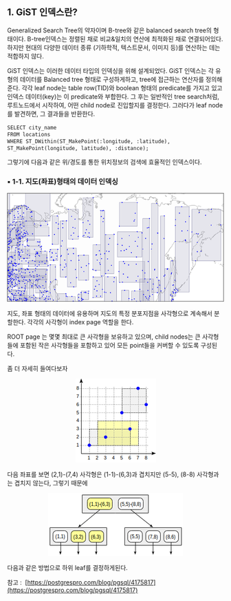 ## 1\. GiST 인덱스란?

Generalized Search Tree의 약자이며 B-tree와 같은 balanced search tree의 형태이다. B-tree인덱스는 정렬된 채로 비교&일치의 연산에 최적화된 채로 연결되어있다. 하지만 현대의 다양한 데이터 종류 (기하학적, 텍스트문서, 이미지 등)를 연산하는 데는 적합하지 않다.

GiST 인덱스는 이러한 데이터 타입의 인덱싱을 위해 설계되었다. GiST 인덱스는 각 유형의 데이터를 Balanced tree 형태로 구성하게하고, tree에 접근하는 연산자를 정의해 준다. 각각 leaf node는 table row(TID)와 boolean 형태의 predicate를 가지고 있고 인덱스 데이터(key)는 이 predicate와 부합한다. 그 후는 일반적인 tree search처럼, 루트노드에서 시작하여, 어떤 child node로 진입할지를 결정한다. 그러다가 leaf node를 발견하면, 그 결과들을 반환한다.

```
SELECT city_name
FROM locations
WHERE ST_DWithin(ST_MakePoint(:longitude, :latitude), ST_MakePoint(longitude, latitude), :distance);
```

그렇기에 다음과 같은 위/경도를 통한 위치정보의 검색에 효율적인 인덱스이다.

### ▪ 1-1. 지도(좌표)형태의 데이터 인덱싱

<p align="center"><img src="./img/gist.png"/></p>

지도, 좌표 형태의 데이터에 유용하며 지도의 특정 분포지점을 사각형으로 계속해서 분할한다. 각각의 사각형이 index page 역할을 한다.

ROOT page 는 몇몇 최대로 큰 사각형을 보유하고 있으며, child nodes는 큰 사각형들에 포함된 작은 사각형들을 포함하고 있어 모든 point들을 커버할 수 있도록 구성된다.

좀 더 자세히 들여다보자

<p align="center"><img src="./img/gist2.png"/></p>

다음 좌표를 보면 (2,1)-(7,4) 사각형은 (1-1)-(6,3)과 겹치지만 (5-5), (8-8) 사각형과는 겹치지 않는다, 그렇기 때문에 

<p align="center"><img src="./img/gist3.png"/></p>

다음과 같은 방법으로 하위 leaf를 결정하게된다.

참고 :  [https://postgrespro.com/blog/pgsql/4175817](https://postgrespro.com/blog/pgsql/4175817)